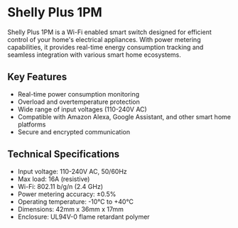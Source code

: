 # Shelly Plus 1PM

Shelly Plus 1PM is a Wi-Fi enabled smart switch designed for efficient control of your home's electrical appliances. With power metering capabilities, it provides real-time energy consumption tracking and seamless integration with various smart home ecosystems.

## Key Features

- Real-time power consumption monitoring
- Overload and overtemperature protection
- Wide range of input voltages (110-240V AC)
- Compatible with Amazon Alexa, Google Assistant, and other smart home platforms
- Secure and encrypted communication

## Technical Specifications

- Input voltage: 110-240V AC, 50/60Hz
- Max load: 16A (resistive)
- Wi-Fi: 802.11 b/g/n (2.4 GHz)
- Power metering accuracy: ±0.5%
- Operating temperature: -10°C to +40°C
- Dimensions: 42mm x 36mm x 17mm
- Enclosure: UL94V-0 flame retardant polymer
